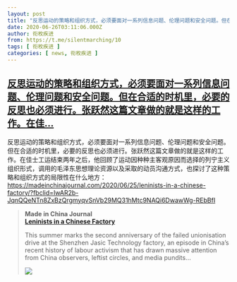 ```yaml
---
layout: post
title: "反思运动的策略和组织方式，必须要面对一系列信息问题、伦理问题和安全问题。但在合适的时机里，必要的反思也必须进行。张跃然这篇文章做的就是这样的工作。在佳..."
date: 2020-06-26T03:11:06.000Z
author: 衔枚疾进
from: https://t.me/silentmarching/10
tags: [ 衔枚疾进 ]
categories: [ news, 衔枚疾进 ]
---
```

<!--1593141066000-->
[反思运动的策略和组织方式，必须要面对一系列信息问题、伦理问题和安全问题。但在合适的时机里，必要的反思也必须进行。张跃然这篇文章做的就是这样的工作。在佳...](https://t.me/silentmarching/10)
------

<div>
<p>反思运动的策略和组织方式，必须要面对一系列信息问题、伦理问题和安全问题。但在合适的时机里，必要的反思也必须进行。张跃然这篇文章做的就是这样的工作。在佳士工运结束两年之后，他回顾了运动因种种主客观原因而选择的列宁主义组织形式，调用的毛泽东思想理论资源以及采取的动员沟通方式，也探讨了这种策略和组织方式的局限性在什么地方：<a href="https://madeinchinajournal.com/2020/06/25/leninists-in-a-chinese-factory/?fbclid=IwAR2b-JqnQQeNTn8ZxBzQrgmyqvSnVb29MQ31hMtc9NAQi6DwawWg-REbBfI" target="_blank" rel="noopener">https://madeinchinajournal.com/2020/06/25/leninists-in-a-chinese-factory/?fbclid=IwAR2b-JqnQQeNTn8ZxBzQrgmyqvSnVb29MQ31hMtc9NAQi6DwawWg-REbBfI</a></p><blockquote><b>Made in China Journal</b><br><b><a href="https://madeinchinajournal.com/2020/06/25/leninists-in-a-chinese-factory/?fbclid=IwAR2b-JqnQQeNTn8ZxBzQrgmyqvSnVb29MQ31hMtc9NAQi6DwawWg-REbBfI">Leninists in a Chinese Factory</a></b><br><p>This summer marks the second anniversary of the failed unionisation drive at the Shenzhen Jasic Technology factory, an episode in China’s recent history of labour activism that has drawn massive attention from China observers, leftist circles, and media pundits…</p><img src="https://cdn4.telesco.pe/file/CtwwRDkBX1waYC1ehIhvU6e__AfHTC_5TOXPQec6yiCHqnaR8XjtxXKS_YHgphzksF5L6wAY-gM2iSqQ4RfH2w62Ej4_vkqB9y8XuVbUkDm178YR7iktcJTE1Y6VYxs3sPtxI7QijTOjA-io06iKQFq608fZdz1YqfGVvHuIor9vpYJfJOfTlS_Sg5gA0TIAil0ykl5nUFL2PyrkcVRjp9kI82Jk5J7D9xroZx5tpjFr2Ld9OoyfwmK8dd3z7CYDJ35DVUncZC2oSiyvZZifV7Igpvkpo-UqfSwA68naz4F3vDd0RrHEjgL8PiuMPE73UvOp0YUWl9t6iYNND_RLAg.jpg" referrerpolicy="no-referrer"></blockquote>
</div>
